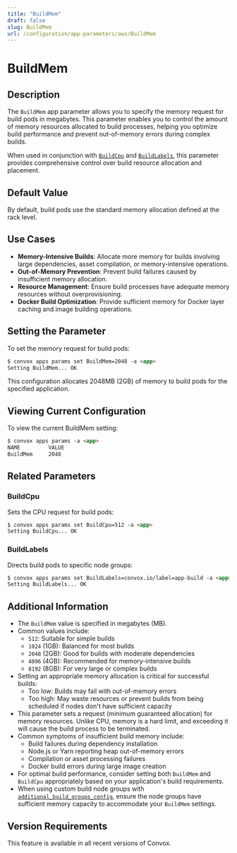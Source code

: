 ```yaml
---
title: "BuildMem"
draft: false
slug: BuildMem
url: /configuration/app-parameters/aws/BuildMem
---
```


# BuildMem

## Description
The `BuildMem` app parameter allows you to specify the memory request for build pods in megabytes. This parameter enables you to control the amount of memory resources allocated to build processes, helping you optimize build performance and prevent out-of-memory errors during complex builds.

When used in conjunction with [`BuildCpu`](/configuration/app-parameters/aws/BuildCpu) and [`BuildLabels`](/configuration/app-parameters/aws/BuildLabels), this parameter provides comprehensive control over build resource allocation and placement.

## Default Value
By default, build pods use the standard memory allocation defined at the rack level.

## Use Cases
- **Memory-Intensive Builds**: Allocate more memory for builds involving large dependencies, asset compilation, or memory-intensive operations.
- **Out-of-Memory Prevention**: Prevent build failures caused by insufficient memory allocation.
- **Resource Management**: Ensure build processes have adequate memory resources without overprovisioning.
- **Docker Build Optimization**: Provide sufficient memory for Docker layer caching and image building operations.

## Setting the Parameter
To set the memory request for build pods:

```html
$ convox apps params set BuildMem=2048 -a <app>
Setting BuildMem... OK
```

This configuration allocates 2048MB (2GB) of memory to build pods for the specified application.

## Viewing Current Configuration
To view the current BuildMem setting:

```html
$ convox apps params -a <app>
NAME         VALUE
BuildMem     2048
```

## Related Parameters

### BuildCpu
Sets the CPU request for build pods:

```html
$ convox apps params set BuildCpu=512 -a <app>
Setting BuildCpu... OK
```

### BuildLabels
Directs build pods to specific node groups:

```html
$ convox apps params set BuildLabels=convox.io/label=app-build -a <app>
Setting BuildLabels... OK
```

## Additional Information
- The `BuildMem` value is specified in megabytes (MB).
- Common values include:
  - `512`: Suitable for simple builds
  - `1024` (1GB): Balanced for most builds
  - `2048` (2GB): Good for builds with moderate dependencies
  - `4096` (4GB): Recommended for memory-intensive builds
  - `8192` (8GB): For very large or complex builds
- Setting an appropriate memory allocation is critical for successful builds:
  - Too low: Builds may fail with out-of-memory errors
  - Too high: May waste resources or prevent builds from being scheduled if nodes don't have sufficient capacity
- This parameter sets a request (minimum guaranteed allocation) for memory resources. Unlike CPU, memory is a hard limit, and exceeding it will cause the build process to be terminated.
- Common symptoms of insufficient build memory include:
  - Build failures during dependency installation
  - Node.js or Yarn reporting heap out-of-memory errors
  - Compilation or asset processing failures
  - Docker build errors during large image creation
- For optimal build performance, consider setting both `BuildMem` and `BuildCpu` appropriately based on your application's build requirements.
- When using custom build node groups with [`additional_build_groups_config`](/configuration/rack-parameters/aws/additional_build_groups_config), ensure the node groups have sufficient memory capacity to accommodate your `BuildMem` settings.

## Version Requirements
This feature is available in all recent versions of Convox.
